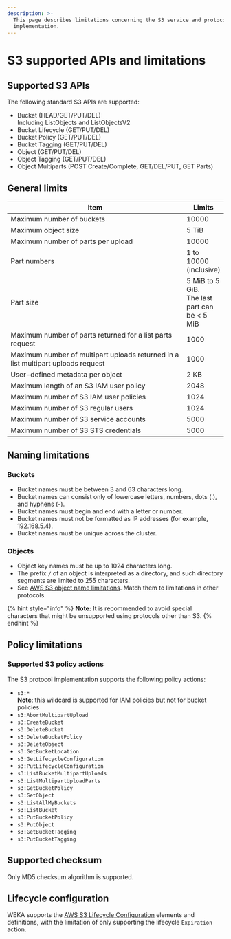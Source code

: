 ```yaml
---
description: >-
  This page describes limitations concerning the S3 service and protocol
  implementation.
---
```


# S3 supported APIs and limitations

## Supported S3 APIs

The following standard S3 APIs are supported:

* Bucket (HEAD/GET/PUT/DEL)\
  Including ListObjects and ListObjectsV2
* Bucket Lifecycle (GET/PUT/DEL)
* Bucket Policy (GET/PUT/DEL)
* Bucket Tagging (GET/PUT/DEL)
* Object (GET/PUT/DEL)
* Object Tagging (GET/PUT/DEL)
* Object Multiparts (POST Create/Complete, GET/DEL/PUT, GET Parts)

## General limits

<table><thead><tr><th width="471">Item</th><th>Limits</th></tr></thead><tbody><tr><td>Maximum number of buckets</td><td>10000</td></tr><tr><td>Maximum object size</td><td>5 TiB</td></tr><tr><td>Maximum number of parts per upload</td><td>10000</td></tr><tr><td>Part numbers</td><td>1 to 10000 (inclusive)</td></tr><tr><td>Part size</td><td>5 MiB to 5 GiB. <br>The last part can be &#x3C; 5 MiB</td></tr><tr><td>Maximum number of parts returned for a list parts request</td><td>1000</td></tr><tr><td>Maximum number of multipart uploads returned in a list multipart uploads request</td><td>1000</td></tr><tr><td>User-defined metadata per object</td><td>2 KB</td></tr><tr><td>Maximum length of an S3 IAM user policy</td><td>2048</td></tr><tr><td>Maximum number of S3 IAM user policies</td><td>1024</td></tr><tr><td>Maximum number of S3 regular users</td><td>1024</td></tr><tr><td>Maximum number of S3 service accounts</td><td>5000</td></tr><tr><td>Maximum number of S3 STS credentials</td><td>5000</td></tr></tbody></table>

## Naming limitations

### Buckets

* Bucket names must be between 3 and 63 characters long.
* Bucket names can consist only of lowercase letters, numbers, dots (.), and hyphens (-).
* Bucket names must begin and end with a letter or number.
* Bucket names must not be formatted as IP addresses (for example, 192.168.5.4).
* Bucket names must be unique across the cluster.

### Objects

* Object key names must be up to 1024 characters long.
* The prefix `/` of an object is interpreted as a directory, and such directory segments are limited to 255 characters.
* See [AWS S3 object name limitations](https://docs.aws.amazon.com/AmazonS3/latest/userguide/object-keys.html). Match them to limitations in other protocols.

{% hint style="info" %}
**Note:** It is recommended to avoid special characters that might be unsupported using protocols other than S3.&#x20;
{% endhint %}

## Policy limitations

### Supported S3 policy actions

The S3 protocol implementation supports the following policy actions:

* `s3:*`\
  **Note**: this wildcard is supported for IAM policies but not for bucket policies
* `s3:AbortMultipartUpload`
* `s3:CreateBucket`
* `s3:DeleteBucket`
* `s3:DeleteBucketPolicy`
* `s3:DeleteObject`
* `s3:GetBucketLocation`
* `s3:GetLifecycleConfiguration`
* `s3:PutLifecycleConfiguration`
* `s3:ListBucketMultipartUploads`
* `s3:ListMultipartUploadParts`
* `s3:GetBucketPolicy`
* `s3:GetObject`
* `s3:ListAllMyBuckets`
* `s3:ListBucket`
* `s3:PutBucketPolicy`
* `s3:PutObject`
* `s3:GetBucketTagging`
* `s3:PutBucketTagging`

## Supported checksum&#x20;

Only MD5 checksum algorithm is supported.

## Lifecycle configuration

WEKA supports the [AWS S3 Lifecycle Configuration](https://docs.aws.amazon.com/AmazonS3/latest/userguide/intro-lifecycle-rules.html) elements and definitions, with the limitation of only supporting the lifecycle `Expiration` action.

